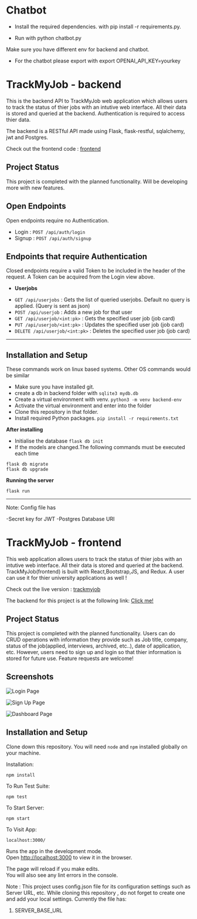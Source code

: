 # Chatbot
- Install the required dependencies.
with pip install -r requirements.py.

- Run with python chatbot.py

Make sure you have different env for backend and chatbot.

- For the chatbot please export with export OPENAI_API_KEY=yourkey


# TrackMyJob - backend

This is the backend API to TrackMyJob web application which allows users to track the status of thier jobs with an intutive web interface. All their data is stored and queried at the backend.
Authentication is required to access thier data.

The backend is a RESTful API made using Flask, flask-restful, sqlalchemy, jwt and Postgres.

Check out the frontend code : [frontend](https://github.com/vineetg3/trackmyjob-frontend)

## Project Status
This project is completed with the planned functionality. Will be developing more with new features.

## Open Endpoints

Open endpoints require no Authentication.

* Login : `POST /api/auth/login`
* Signup : `POST /api/auth/signup`


## Endpoints that require Authentication

Closed endpoints require a valid Token to be included in the header of the
request. A Token can be acquired from the Login view above.

* **Userjobs**
- `GET /api/userjobs` : Gets the list of queried userjobs. Default no query is applied. (Query is sent as json)
- `POST /api/userjob` : Adds a new job for that user
- `GET /api/userjob/<int:pk>` : Gets the specified user job (job card)
- `PUT /api/userjob/<int:pk>` : Updates the specified user job (job card)
- `DELETE /api/userjob/<int:pk>` : Deletes the specified user job (job card)

---

## Installation and Setup

These commands work on linux based systems. Other OS commands would be similar

- Make sure you have installed git.
- create a db in backend folder with `sqlite3 mydb.db`
- Create a virtual environment with venv.
`python3 -m venv backend-env`
- Activate the virtual environment and enter into the folder
- Clone this repository in that folder.
- Install required Python packages.
`pip install -r requirements.txt`

**After installing**
- Initialise the database
`flask db init`
- If the models are changed.The following commands must be executed each time
```
flask db migrate
flask db upgrade
```
**Running the server**

`flask run`

---

Note: Config file has

-Secret key for JWT
-Postgres Database URI



# TrackMyJob - frontend

This web application allows users to track the status of thier jobs with an intutive web interface. All their data is stored and queried at the backend.
TrackMyJob(frontend) is built with React,Bootstrap,JS, and Redux.
A user can use it for thier university applications as well !

Check out the live version : [trackmyjob](https://trackmyjob.herokuapp.com/)

The backend for this project is at the following link: [Click me!](https://github.com/vineetg3/trackmyjob-backend)

## Project Status
This project is completed with the planned functionality. 
Users can do CRUD operations with information they provide such as Job title, company, status of the job(applied, interviews, archived, etc..), date of application, etc. However, users need to sign up and login so that thier information is stored for future use.
Feature requests are welcome!


## Screenshots

![Login Page](/images/loginpage.png)

![Sign Up Page](/images/signUpPage.png)

![Dashboard Page](/images/dashboardpage.png)

## Installation and Setup

Clone down this repository. You will need `node` and `npm` installed globally on your machine.  

Installation:

`npm install`  

To Run Test Suite:  

`npm test`  

To Start Server:

`npm start`  

To Visit App:

`localhost:3000/`  

Runs the app in the development mode.\
Open [http://localhost:3000](http://localhost:3000) to view it in the browser.

The page will reload if you make edits.\
You will also see any lint errors in the console.

Note : This project uses config.json file for its configuration settings such as Server URL, etc.
While cloning this repository , do not forget to create one and add your local settings.
Currently the file has:
1. SERVER_BASE_URL


